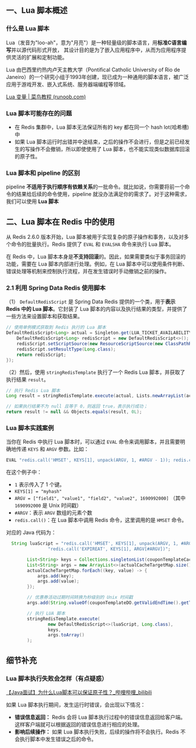 ## 一、Lua 脚本概述

### 什么是 Lua 脚本

Lua（发音为"loo-ah"，意为"月亮"）是一种轻量级的脚本语言，用**标准C语言编写**并以源代码形式开放， 其设计目的是为了嵌入应用程序中，从而为应用程序提供灵活的扩展和定制功能。

Lua 由巴西里约热内卢天主教大学（Pontifical Catholic University of Rio de Janeiro）的一个研究小组于1993年创建，现已成为一种通用的脚本语言，被广泛应用于游戏开发、嵌入式系统、服务器端编程等领域。

[Lua 变量 | 菜鸟教程 (runoob.com)](https://www.runoob.com/lua/lua-variables.html)



### Lua 脚本可能存在的问题

- 在 Redis 集群中，Lua 脚本无法保证所有的 key 都在同一个 hash lot(哈希槽)中
- 如果 Lua 脚本运行时出错并中途结束，之后的操作不会进行，但是之前已经发生的写操作不会撤销，所以即使使用了 Lua 脚本，也不能实现类似数据库回滚的原子性。



### Lua 脚本和 pipeline 的区别

pipeline **不适用于执行顺序有依赖关系**的一批命令。就比如说，你需要将前一个命令的结果给后续的命令使用，pipeline 就没办法满足你的需求了。对于这种需求，我们可以使用 **Lua 脚本** 





## 二、Lua 脚本在 Redis 中的使用

从 Redis 2.6.0 版本开始，Lua 脚本被用于实现复杂的原子操作和事务，以及对多个命令的批量执行。Redis 提供了 `EVAL` 和 `EVALSHA` 命令来执行 Lua 脚本。

在 Redis 中，Lua 脚本本身是**不支持回滚**的。因此，如果需要类似于事务回滚的功能，需要在 Lua 脚本内部进行处理。例如，在 Lua 脚本中可以使用条件判断、错误处理等机制来控制执行流程，并在发生错误时手动撤销之前的操作。



### 2.1 利用 Spring Data Redis 使用脚本

（1）  `DefaultRedisScript` 是 Spring Data Redis 提供的一个类，用于**表示 Redis 中的 Lua 脚本**。它封装了 Lua 脚本的内容以及执行结果的类型，并提供了一些方法来设置脚本和获取结果。

```java
// 使用单例模式获取到 Redis 执行的 Lua 脚本
DefaultRedisScript<Long> actual = Singleton.get(LUA_TICKET_AVAILABILITY_TOKEN_BUCKET_PATH, () -> {
    DefaultRedisScript<Long> redisScript = new DefaultRedisScript<>();
    redisScript.setScriptSource(new ResourceScriptSource(new ClassPathResource(LUA_TICKET_AVAILABILITY_TOKEN_BUCKET_PATH)));
    redisScript.setResultType(Long.class);
    return redisScript;
});
```

（2）然后，使用 `stringRedisTemplate` 执行了一个 Redis Lua 脚本，并获取了执行结果 `result`。

```java
// 执行 Redis Lua 脚本
Long result = stringRedisTemplate.execute(actual, Lists.newArrayList(actualHashKey, luaScriptKey), JSON.toJSONString(seatTypeCountArray), JSON.toJSONString(takeoutRouteDTOList));

// 如果执行结果不为 null 且等于 0，则返回 true，表示执行成功；
return result != null && Objects.equals(result, 0L);
```





### Lua 脚本实践案例

当你在 Redis 中执行 Lua 脚本时，可以通过 `EVAL` 命令来调用脚本，并且需要明确地传递 `KEYS` 和 `ARGV` 参数。比如：

```bash
EVAL "redis.call('HMSET', KEYS[1], unpack(ARGV, 1, #ARGV - 1)); redis.call('EXPIREAT', KEYS[1], ARGV[#ARGV])" 1 myhash field1 value1 field2 value2 1690992000
```

在这个例子中：

- `1` 表示传入了 1 个键。
- `KEYS[1] = "myhash"`
- `ARGV = ["field1", "value1", "field2", "value2", 1690992000]` （其中 `1690992000` 是 Unix 时间戳）
- `#ARGV`：表示 `ARGV` 数组的元素个数
- `redis.call()`：在 Lua 脚本中调用 Redis 命令，这里调用的是 `HMSET` 命令。





对应的 Java 代码为：

```java
  String luaScript = "redis.call('HMSET', KEYS[1], unpack(ARGV, 1, #ARGV - 1)) " +
                "redis.call('EXPIREAT', KEYS[1], ARGV[#ARGV])";

        List<String> keys = Collections.singletonList(couponTemplateCacheKey);
        List<String> args = new ArrayList<>(actualCacheTargetMap.size() * 2 + 1);
        actualCacheTargetMap.forEach((key, value) -> {
            args.add(key);
            args.add(value);
        });

        // 优惠券活动过期时间转换为秒级别的 Unix 时间戳
        args.add(String.valueOf(couponTemplateDO.getValidEndTime().getTime() / 1000));

        // 执行 LUA 脚本
        stringRedisTemplate.execute(
                new DefaultRedisScript<>(luaScript, Long.class),
                keys,
                args.toArray()
        );
```





## 细节补充

### Lua 脚本执行失败会怎样（有点疑惑）

[【Java面试】为什么Lua脚本可以保证原子性？_哔哩哔哩_bilibili](https://www.bilibili.com/video/BV1nA4m1A7Gn/?spm_id_from=333.788&vd_source=52cd9a9deff2e511c87ff028e3bb01d2)

如果 Lua 脚本执行期间，发生运行时错误，会出现以下情况：

- **错误信息返回：** Redis 会将 Lua 脚本执行过程中的错误信息返回给客户端。这样客户端就可以根据返回的错误信息进行相应的处理。
- **影响后续操作：** 如果 Lua 脚本执行失败，后续的操作将不会执行。Redis 不会执行脚本中发生错误之后的命令。





